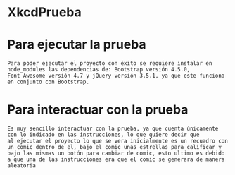 # XkcdPrueba
# Para ejecutar la prueba
    Para poder ejecutar el proyecto con éxito se requiere instalar en node_modules las dependencias de: Bootstrap versión 4.5.0,
    Font Awesome versión 4.7 y jQuery versión 3.5.1, ya que este funciona en conjunto con Bootstrap.

# Para interactuar con la prueba
    Es muy sencillo interactuar con la prueba, ya que cuenta únicamente con lo indicado en las instrucciones, lo que quiere decir que 
    al ejecutar el proyecto lo que se vera inicialmente es un recuadro con un comic dentro de el, bajo el comic unas estrellas para calificar y bajo las mismas un botón para cambiar de comic, esto ultimo es debido a que una de las instrucciones era que el comic se generara de manera aleatoria